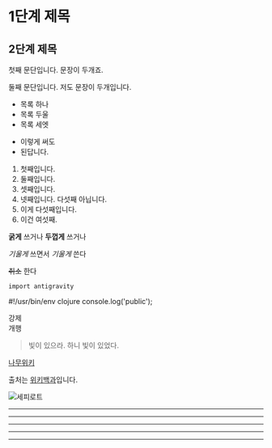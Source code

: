 # 1단계 제목
## 2단계 제목

첫째 문단입니다. 문장이 두개죠.

둘째 문단입니다. 저도
문장이 두개입니다.

* 목록 하나
* 목록 두울
* 목록 세엣
- 이렇게 써도
- 된답니다.

1. 첫째입니다.
2. 둘째입니다.
3. 셋째입니다.
5. 넷째입니다. 다섯째 아닙니다.
6. 이게 다섯째입니다.
4. 이건 여섯째.

**굵게** 쓰거나 __두껍게__ 쓰거나

*기울게* 쓰면서 _기울게_ 쓴다

~~취소~~ 한다

`import antigravity`

#!/usr/bin/env clojure
    console.log('public');


강제  
개행


> 빛이 있으라.
> 하니 빛이 있었다.


[나무위키](https://namu.wiki/w/나무위키:대문)


출처는 [위키백과][wiki]입니다.

[wiki]: http://en.wikipedia.org/wiki/Markdown#Syntax_examples "위키백과 Markdown 항목"

![세피로트](https://cdn.namu.wiki/r/http%3A%2F%2Fi.imgur.com%2F2megHz2.png "툴팁 메시지. 이 부분은 생략해도 됩니다.")

* * *
***
*****
- - -
------------
